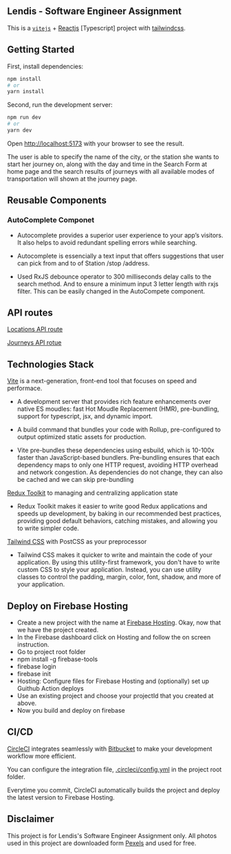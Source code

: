 ## Lendis - Software Engineer Assignment

This is a [`vitejs`](https://vitejs.dev/) + [Reactjs](https://reactjs.org//) [Typescript] project with [tailwindcss](https://tailwindcss.com/).

## Getting Started

First, install dependencies:

```bash
npm install
# or
yarn install
```

Second, run the development server:

```bash
npm run dev
# or
yarn dev
```

Open [http://localhost:5173](http://localhost:5173) with your browser to see the result.

The user is able to specify the name of the city, or the station she wants to start her journey on, along with the day and time in the Search Form at home page and the search results of journeys with all available modes of transportation will shown at the journey page.

## Reusable Components

### AutoComplete Componet

- Autocomplete provides a superior user experience to your app’s visitors. It also helps to avoid redundant spelling errors while searching.

- Autocomplete is essencially a text input that offers suggestions that user can pick from and to of Station /stop /address.

- Used RxJS debounce operator to 300 milliseconds delay calls to the search method. And to ensure a minimum input 3 letter length with rxjs filter. This can be easily changed in the AutoCompete component.

## API routes

[Locations API route](https://v5.db.transport.rest/locations?poi=true&addresses=true&query=A) 

[Journeys API rotue](https://v5.db.transport.rest/journeys?from=8011160&to=8002549&departure=1670313600)

## Technologies Stack

[Vite](https://vitejs.dev/guide/) is a next-generation, front-end tool that focuses on speed and performace.

- A development server that provides rich feature enhancements over native ES moudles: fast Hot Moudle Replacement (HMR), pre-bundling, support for typescript, jsx, and dynamic import.

- A build command that bundles your code with Rollup, pre-configured to output optimized static assets for production.

- Vite pre-bundles these dependencies using esbuild, which is 10-100x faster than JavaScript-based bundlers. Pre-bundling ensures that each     dependency maps to only one HTTP request, avoiding HTTP overhead and network congestion. As dependencies do not change, they can also be cached and we can skip pre-bundling

[Redux Toolkit](https://redux-toolkit.js.org/) to managing and centralizing application state

- Redux Toolkit makes it easier to write good Redux applications and speeds up development, by baking in our recommended best practices, providing good default behaviors, catching mistakes, and allowing you to write simpler code. 

[Tailwind CSS](https://tailwindcss.com/) with PostCSS as your preprocessor

- Tailwind CSS makes it quicker to write and maintain the code of your application. By using this utility-first framework, you don't have to write custom CSS to style your application. Instead, you can use utility classes to control the padding, margin, color, font, shadow, and more of your application.

## Deploy on Firebase Hosting

- Create a new project with the name at [Firebase Hosting](https://console.firebase.google.com/). Okay, now that we have the project created.
- In the Firebase dashboard click on Hosting and follow the on screen instruction.
- Go to project root folder
- npm install -g firebase-tools
- firebase login
- firebase init
- Hosting: Configure files for Firebase Hosting and (optionally) set up Guithub Action deploys
- Use an existing project and choose your projectId that you created at above. 
- Now you build and deploy on firebase 

## CI/CD

[CircleCI](https://circleci.com/) integrates seamlessly with [Bitbucket](https://alexaung@bitbucket.org/alexaung/lendis.git) to make your development workflow more efficient. 

You can configure the integration file, [.circleci/config.yml](https://circleci.com/docs/configuration-reference/) in the project root folder. 

Everytime you commit, CircleCI automatically builds the project and deploy the latest version to Firebase Hosting.

## Disclaimer

This project is for Lendis's Software Engineer Assignment only. All photos used in this project are downloaded form [Pexels](https://www.pexels.com/license/) and used for free.


